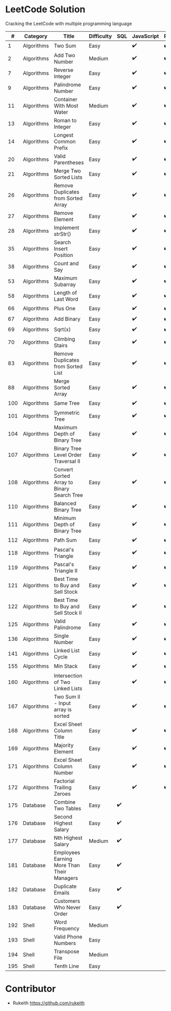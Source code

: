 # LeetCode Solution

Cracking the LeetCode with multiple programming language

| #   | Category   | Title                                      | Difficulty | SQL                | JavaScript         | Python3            | Go                 | Swift | Kotlin | Scala | C   | C++ | C#  | Java | Ruby |
| --- | ---------- | ------------------------------------------ | ---------- | ------------------ | ------------------ | ------------------ | ------------------ | ----- | ------ | ----- | --- | --- | --- | ---- | ---- |
| 1   | Algorithms | Two Sum                                    | Easy       |                    | :heavy_check_mark: | :heavy_check_mark: | :heavy_check_mark: |       |        |       |     |     |     |      |      |
| 2   | Algorithms | Add Two Number                             | Medium     |                    | :heavy_check_mark: | :heavy_check_mark: | :heavy_check_mark: |       |        |       |     |     |     |      |      |
| 7   | Algorithms | Reverse Integer                            | Easy       |                    | :heavy_check_mark: | :heavy_check_mark: | :heavy_check_mark: |       |        |       |     |     |     |      |      |
| 9   | Algorithms | Palindrome Number                          | Easy       |                    | :heavy_check_mark: | :heavy_check_mark: | :heavy_check_mark: |       |        |       |     |     |     |      |      |
| 11  | Algorithms | Container With Most Water                  | Medium     |                    | :heavy_check_mark: | :heavy_check_mark: | :heavy_check_mark: |       |        |       |     |     |     |      |      |
| 13  | Algorithms | Roman to Integer                           | Easy       |                    | :heavy_check_mark: | :heavy_check_mark: | :heavy_check_mark: |       |        |       |     |     |     |      |      |
| 14  | Algorithms | Longest Common Prefix                      | Easy       |                    | :heavy_check_mark: | :heavy_check_mark: | :heavy_check_mark: |       |        |       |     |     |     |      |      |
| 20  | Algorithms | Valid Parentheses                          | Easy       |                    | :heavy_check_mark: | :heavy_check_mark: | :heavy_check_mark: |       |        |       |     |     |     |      |      |
| 21  | Algorithms | Merge Two Sorted Lists                     | Easy       |                    | :heavy_check_mark: | :heavy_check_mark: | :heavy_check_mark: |       |        |       |     |     |     |      |      |
| 26  | Algorithms | Remove Duplicates from Sorted Array        | Easy       |                    | :heavy_check_mark: | :heavy_check_mark: | :heavy_check_mark: |       |        |       |     |     |     |      |      |
| 27  | Algorithms | Remove Element                             | Easy       |                    | :heavy_check_mark: | :heavy_check_mark: | :heavy_check_mark: |       |        |       |     |     |     |      |      |
| 28  | Algorithms | Implement strStr()                         | Easy       |                    | :heavy_check_mark: | :heavy_check_mark: | :heavy_check_mark: |       |        |       |     |     |     |      |      |
| 35  | Algorithms | Search Insert Position                     | Easy       |                    | :heavy_check_mark: | :heavy_check_mark: | :heavy_check_mark: |       |        |       |     |     |     |      |      |
| 38  | Algorithms | Count and Say                              | Easy       |                    | :heavy_check_mark: | :heavy_check_mark: | :heavy_check_mark: |       |        |       |     |     |     |      |      |
| 53  | Algorithms | Maximum Subarray                           | Easy       |                    | :heavy_check_mark: | :heavy_check_mark: | :heavy_check_mark: |       |        |       |     |     |     |      |      |
| 58  | Algorithms | Length of Last Word                        | Easy       |                    | :heavy_check_mark: | :heavy_check_mark: | :heavy_check_mark: |       |        |       |     |     |     |      |      |
| 66  | Algorithms | Plus One                                   | Easy       |                    | :heavy_check_mark: | :heavy_check_mark: | :heavy_check_mark: |       |        |       |     |     |     |      |      |
| 67  | Algorithms | Add Binary                                 | Easy       |                    | :heavy_check_mark: | :heavy_check_mark: | :heavy_check_mark: |       |        |       |     |     |     |      |      |
| 69  | Algorithms | Sqrt(x)                                    | Easy       |                    | :heavy_check_mark: | :heavy_check_mark: | :heavy_check_mark: |       |        |       |     |     |     |      |      |
| 70  | Algorithms | Climbing Stairs                            | Easy       |                    | :heavy_check_mark: | :heavy_check_mark: | :heavy_check_mark: |       |        |       |     |     |     |      |      |
| 83  | Algorithms | Remove Duplicates from Sorted List         | Easy       |                    | :heavy_check_mark: | :heavy_check_mark: | :heavy_check_mark: |       |        |       |     |     |     |      |      |
| 88  | Algorithms | Merge Sorted Array                         | Easy       |                    | :heavy_check_mark: | :heavy_check_mark: | :heavy_check_mark: |       |        |       |     |     |     |      |      |
| 100 | Algorithms | Same Tree                                  | Easy       |                    | :heavy_check_mark: | :heavy_check_mark: | :heavy_check_mark: |       |        |       |     |     |     |      |      |
| 101 | Algorithms | Symmetric Tree                             | Easy       |                    | :heavy_check_mark: | :heavy_check_mark: | :heavy_check_mark: |       |        |       |     |     |     |      |      |
| 104 | Algorithms | Maximum Depth of Binary Tree               | Easy       |                    | :heavy_check_mark: | :heavy_check_mark: | :heavy_check_mark: |       |        |       |     |     |     |      |      |
| 107 | Algorithms | Binary Tree Level Order Traversal II       | Easy       |                    | :heavy_check_mark: | :heavy_check_mark: | :heavy_check_mark: |       |        |       |     |     |     |      |      |
| 108 | Algorithms | Convert Sorted Array to Binary Search Tree | Easy       |                    | :heavy_check_mark: | :heavy_check_mark: | :heavy_check_mark: |       |        |       |     |     |     |      |      |
| 110 | Algorithms | Balanced Binary Tree                       | Easy       |                    | :heavy_check_mark: | :heavy_check_mark: | :heavy_check_mark: |       |        |       |     |     |     |      |      |
| 111 | Algorithms | Minimum Depth of Binary Tree               | Easy       |                    | :heavy_check_mark: | :heavy_check_mark: | :heavy_check_mark: |       |        |       |     |     |     |      |      |
| 112 | Algorithms | Path Sum                                   | Easy       |                    | :heavy_check_mark: | :heavy_check_mark: | :heavy_check_mark: |       |        |       |     |     |     |      |      |
| 118 | Algorithms | Pascal's Triangle                          | Easy       |                    | :heavy_check_mark: | :heavy_check_mark: | :heavy_check_mark: |       |        |       |     |     |     |      |      |
| 119 | Algorithms | Pascal's Triangle II                       | Easy       |                    | :heavy_check_mark: | :heavy_check_mark: | :heavy_check_mark: |       |        |       |     |     |     |      |      |
| 121 | Algorithms | Best Time to Buy and Sell Stock            | Easy       |                    | :heavy_check_mark: | :heavy_check_mark: | :heavy_check_mark: |       |        |       |     |     |     |      |      |
| 122 | Algorithms | Best Time to Buy and Sell Stock II         | Easy       |                    | :heavy_check_mark: | :heavy_check_mark: | :heavy_check_mark: |       |        |       |     |     |     |      |      |
| 125 | Algorithms | Valid Palindrome                           | Easy       |                    | :heavy_check_mark: | :heavy_check_mark: | :heavy_check_mark: |       |        |       |     |     |     |      |      |
| 136 | Algorithms | Single Number                              | Easy       |                    | :heavy_check_mark: | :heavy_check_mark: | :heavy_check_mark: |       |        |       |     |     |     |      |      |
| 141 | Algorithms | Linked List Cycle                          | Easy       |                    | :heavy_check_mark: | :heavy_check_mark: | :heavy_check_mark: |       |        |       |     |     |     |      |      |
| 155 | Algorithms | Min Stack                                  | Easy       |                    | :heavy_check_mark: | :heavy_check_mark: | :heavy_check_mark: |       |        |       |     |     |     |      |      |
| 160 | Algorithms | Intersection of Two Linked Lists           | Easy       |                    | :heavy_check_mark: | :heavy_check_mark: | :heavy_check_mark: |       |        |       |     |     |     |      |      |
| 167 | Algorithms | Two Sum II - Input array is sorted         | Easy       |                    | :heavy_check_mark: | :heavy_check_mark: | :heavy_check_mark: |       |        |       |     |     |     |      |      |
| 168 | Algorithms | Excel Sheet Column Title                   | Easy       |                    | :heavy_check_mark: | :heavy_check_mark: | :heavy_check_mark: |       |        |       |     |     |     |      |      |
| 169 | Algorithms | Majority Element                           | Easy       |                    | :heavy_check_mark: | :heavy_check_mark: | :heavy_check_mark: |       |        |       |     |     |     |      |      |
| 171 | Algorithms | Excel Sheet Column Number                  | Easy       |                    | :heavy_check_mark: | :heavy_check_mark: | :heavy_check_mark: |       |        |       |     |     |     |      |      |
| 172 | Algorithms | Factorial Trailing Zeroes                  | Easy       |                    | :heavy_check_mark: | :heavy_check_mark: | :heavy_check_mark: |       |        |       |     |     |     |      |      |
| 175 | Database   | Combine Two Tables                         | Easy       | :heavy_check_mark: |                    |                    |                    |       |        |       |     |     |     |      |      |
| 176 | Database   | Second Highest Salary                      | Easy       | :heavy_check_mark: |                    |                    |                    |       |        |       |     |     |     |      |      |
| 177 | Database   | Nth Highest Salary                         | Medium     | :heavy_check_mark: |                    |                    |                    |       |        |       |     |     |     |      |      |
| 181 | Database   | Employees Earning More Than Their Managers | Easy       | :heavy_check_mark: |                    |                    |                    |       |        |       |     |     |     |      |      |
| 182 | Database   | Duplicate Emails                           | Easy       | :heavy_check_mark: |                    |                    |                    |       |        |       |     |     |     |      |      |
| 183 | Database   | Customers Who Never Order                  | Easy       | :heavy_check_mark: |                    |                    |                    |       |        |       |     |     |     |      |      |
| 192 | Shell      | Word Frequency                             | Medium     |                    |                    |                    |                    |       |        |       |     |     |     |      |      |
| 193 | Shell      | Valid Phone Numbers                        | Easy       |                    |                    |                    |                    |       |        |       |     |     |     |      |      |
| 194 | Shell      | Transpose File                             | Medium     |                    |                    |                    |                    |       |        |       |     |     |     |      |      |
| 195 | Shell      | Tenth Line                                 | Easy       |                    |                    |                    |                    |       |        |       |     |     |     |      |      |

# Contributor

- Rukeith <https://github.com/rukeith>
